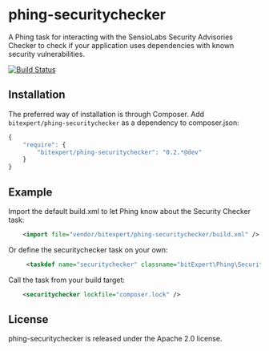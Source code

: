 phing-securitychecker
=====================

A Phing task for interacting with the SensioLabs Security Advisories Checker to check if your application uses 
dependencies with known security vulnerabilities.

[![Build Status](https://travis-ci.org/bitExpert/phing-securitychecker.svg?branch=release%2Fr0.2.0)](https://travis-ci.org/bitExpert/phing-securitychecker)

Installation
------------

The preferred way of installation is through Composer. Add `bitexpert/phing-securitychecker` as a dependency to 
composer.json:

```javascript
{
    "require": {
        "bitexpert/phing-securitychecker": "0.2.*@dev"
    }
}
```

Example
-------

Import the default build.xml to let Phing know about the Security Checker task:

```xml
    <import file="vendor/bitexpert/phing-securitychecker/build.xml" />
```

Or define the securitychecker task on your own:

```xml
     <taskdef name="securitychecker" classname="bitExpert\Phing\SecurityChecker\SecurityCheckerTask" />
```

Call the task from your build target:

```xml
    <securitychecker lockfile="composer.lock" />
```

License
-------

phing-securitychecker is released under the Apache 2.0 license.
